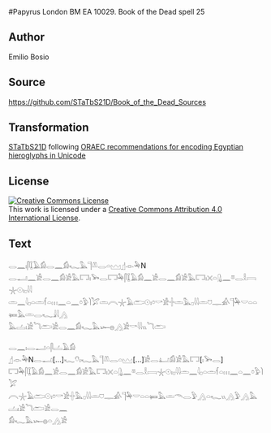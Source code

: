#Papyrus London BM EA 10029. Book of the Dead spell 25

## Author 

Emilio Bosio

## Source 

https://github.com/STaTbS21D/Book_of_the_Dead_Sources

## Transformation 

[STaTbS21D](https://statbs21d.github.io/) following [ORAEC recommendations for encoding Egyptian hieroglyphs in Unicode](https://github.com/oraec/recommendations-encoding-hieroglyphs)

## License 

<a rel="license" href="http://creativecommons.org/licenses/by/4.0/"><img alt="Creative Commons License" style="border-width:0" src="https://i.creativecommons.org/l/by/4.0/88x31.png" /></a><br />This work is licensed under a <a rel="license" href="http://creativecommons.org/licenses/by/4.0/">Creative Commons Attribution 4.0 International License</a>.

## Text 

<hiero><rubrum>𓂋𓈖𓏤𓋴𓆼𓄿𓀁𓂋𓈖𓀁𓆑𓅓𓊹𓌨𓂋𓏏𓈉</rubrum>𓊨𓁹𓅆N<br>
𓂋𓂝𓈖𓀀𓂋𓈖𓀁𓀀𓅓𓉐𓏤𓅨𓂋𓉐𓅆𓋴𓆼𓄿𓀁𓈖𓀀𓂋𓈖𓀁𓀀𓅓𓉐𓏤𓏴𓏏𓊮𓈖𓎼𓂋𓎛𓇯𓇼𓇳𓏤𓊪𓇋𓇋<br>
𓏛𓈖𓇋𓊪𓏏𓏛𓆳𓏏𓏥𓈖𓏏𓈖𓏌𓅱𓌙𓅯𓏛𓇹𓇼𓄿𓂧𓇳𓏤𓏌𓎡𓀀𓏶𓏛𓅓𓊪𓇋𓇋𓏛𓈞𓊃𓀉𓊹𓅆𓎟𓏏𓏏𓍃𓅓𓏛𓂋𓆑𓇍𓇋𓂻<br>
𓅓𓐟𓏤𓀀𓆓𓂧𓀀𓂋𓈖𓀁𓆑𓅓𓆱𓐍𓂻𓀀<rubrum>𓎡𓇋𓇋𓏭𓆓𓂧</rubrum><br>
<br>
<rubrum>𓂋𓈖𓏤𓂋𓂝𓏏𓋴𓐟𓄿𓀁</rubrum><br>
𓊨𓁹𓅆N𓂋𓂝[...]𓆑𓄣𓏤𓆑𓅓𓊹𓌨𓂋𓏏𓈉[...]𓀀𓂋𓂞𓀁𓀀𓅓𓉐[𓏤𓅨𓂋]<br>
𓉐𓅆𓋴𓆼𓄿𓀁𓈖𓀀𓂋𓈖𓀁𓀀𓅓𓉐𓏤𓏴𓏏𓊮𓈖𓎼𓂋𓎛𓇯𓇼𓇳𓏤𓊪𓇋𓇋𓏛𓈖𓇋𓊪𓏏𓏛𓆳𓏏𓏥𓈖𓏏𓈖𓏌𓅱𓌙𓅯<br>
𓇹𓇼𓄿𓂧𓇳𓏤𓏌𓎡𓀀𓏶𓅓𓊪𓇋𓇋𓏛𓈞𓊃𓀉𓊹𓅆𓎟𓏏𓏏𓍃𓅓𓏛𓄭𓂋𓅱𓂻𓏏𓆑𓏭𓂻𓅱𓂻𓅓𓐟𓏤𓀀𓆓𓂧𓀀𓂋𓈖<br>
𓀁𓆑𓅓𓆱𓐍𓏏𓂻𓀀<br></hiero>